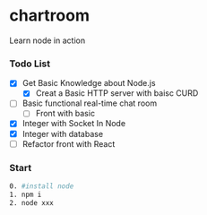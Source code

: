 # chartroom
Learn node in action

### Todo List

- [x] Get Basic Knowledge about Node.js
  - [x] Creat a Basic HTTP server with baisc CURD
- [ ] Basic functional real-time chat room
    - [ ] Front with basic
- [x] Integer with Socket In Node
- [x] Integer with database 
- [ ] Refactor front with React

### Start
```bash
0. #install node
1. npm i
2. node xxx
```
